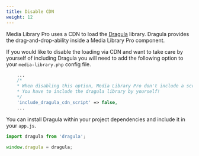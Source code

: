 ```yaml
---
title: Disable CDN
weight: 12
---
```


Media Library Pro uses a CDN to load the [Dragula](https://github.com/bevacqua/dragula) library. Dragula provides the drag-and-drop-ability inside a Media Library Pro component.

If you would like to disable the loading via CDN and want to take care by yourself of including Dragula you will need to add the following option to your `media-library.php` config file.

```php
    ...
    /*
    * When disabling this option, Media Library Pro don't include a script tag to load the dragula library via a CDN.
    * You have to include the dragula library by yourself!
    */
    'include_dragula_cdn_script' => false,
    ...
```
You can install Dragula within your project dependencies and include it in your `app.js`.

```js
import dragula from 'dragula';

window.dragula = dragula;
```
